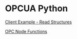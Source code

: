 # OPCUA Python


[Client Example - Read Structures](https://github.com/FreeOpcUa/python-opcua/blob/master/examples/client_read-custom_structures.py)


[OPC Node Functions](https://python-opcua.readthedocs.io/en/latest/node.html)